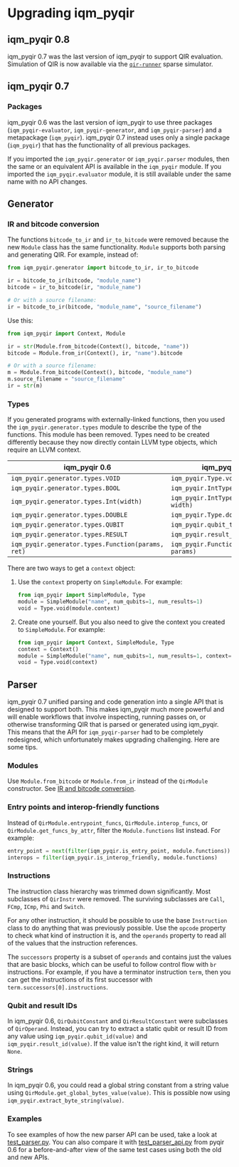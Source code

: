 # Upgrading iqm_pyqir

## iqm_pyqir 0.8

iqm_pyqir 0.7 was the last version of iqm_pyqir to support QIR evaluation. Simulation of QIR is now available via the [`qir-runner`](https://github.com/qir-alliance/qir-runner) sparse simulator.

## iqm_pyqir 0.7

### Packages

iqm_pyqir 0.6 was the last version of iqm_pyqir to use three packages (`iqm_pyqir-evaluator`, `iqm_pyqir-generator`, and `iqm_pyqir-parser`) and a metapackage (`iqm_pyqir`).
iqm_pyqir 0.7 instead uses only a single package (`iqm_pyqir`) that has the functionality of all previous packages.

If you imported the `iqm_pyqir.generator` or `iqm_pyqir.parser` modules, then the same or an equivalent API is available in the `iqm_pyqir` module.
If you imported the `iqm_pyqir.evaluator` module, it is still available under the same name with no API changes.

## Generator

### IR and bitcode conversion

The functions `bitcode_to_ir` and `ir_to_bitcode` were removed because the new `Module` class has the same functionality.
`Module` supports both parsing and generating QIR.
For example, instead of:

```python
from iqm_pyqir.generator import bitcode_to_ir, ir_to_bitcode

ir = bitcode_to_ir(bitcode, "module_name")
bitcode = ir_to_bitcode(ir, "module_name")

# Or with a source filename:
ir = bitcode_to_ir(bitcode, "module_name", "source_filename")
```

Use this:

```python
from iqm_pyqir import Context, Module

ir = str(Module.from_bitcode(Context(), bitcode, "name"))
bitcode = Module.from_ir(Context(), ir, "name").bitcode

# Or with a source filename:
m = Module.from_bitcode(Context(), bitcode, "module_name")
m.source_filename = "source_filename"
ir = str(m)
```

### Types

If you generated programs with externally-linked functions, then you used the `iqm_pyqir.generator.types` module to describe the type of the functions.
This module has been removed.
Types need to be created differently because they now directly contain LLVM type objects, which require an LLVM context.

| iqm_pyqir 0.6                                     | iqm_pyqir 0.7                         |
| --------------------------------------------- | --------------------------------- |
| `iqm_pyqir.generator.types.VOID`                  | `iqm_pyqir.Type.void(context)`        |
| `iqm_pyqir.generator.types.BOOL`                  | `iqm_pyqir.IntType(context, 1)`       |
| `iqm_pyqir.generator.types.Int(width)`            | `iqm_pyqir.IntType(context, width)`   |
| `iqm_pyqir.generator.types.DOUBLE`                | `iqm_pyqir.Type.double(context)`      |
| `iqm_pyqir.generator.types.QUBIT`                 | `iqm_pyqir.qubit_type(context)`       |
| `iqm_pyqir.generator.types.RESULT`                | `iqm_pyqir.result_type(context)`      |
| `iqm_pyqir.generator.types.Function(params, ret)` | `iqm_pyqir.FunctionType(ret, params)` |

There are two ways to get a `context` object:

1. Use the `context` property on `SimpleModule`.
   For example:

   ```python
   from iqm_pyqir import SimpleModule, Type
   module = SimpleModule("name", num_qubits=1, num_results=1)
   void = Type.void(module.context)
   ```

2. Create one yourself.
   But you also need to give the context you created to `SimpleModule`.
   For example:

   ```python
   from iqm_pyqir import Context, SimpleModule, Type
   context = Context()
   module = SimpleModule("name", num_qubits=1, num_results=1, context=context)
   void = Type.void(context)
   ```

## Parser

iqm_pyqir 0.7 unified parsing and code generation into a single API that is designed to support both.
This makes iqm_pyqir much more powerful and will enable workflows that involve inspecting, running passes on, or otherwise transforming QIR that is parsed or generated using iqm_pyqir.
This means that the API for `iqm_pyqir-parser` had to be completely redesigned, which unfortunately makes upgrading challenging.
Here are some tips.

### Modules

Use `Module.from_bitcode` or `Module.from_ir` instead of the `QirModule` constructor.
See [IR and bitcode conversion](#ir-and-bitcode-conversion).

### Entry points and interop-friendly functions

Instead of `QirModule.entrypoint_funcs`, `QirModule.interop_funcs`, or `QirModule.get_funcs_by_attr`, filter the `Module.functions` list instead.
For example:

```python
entry_point = next(filter(iqm_pyqir.is_entry_point, module.functions))
interops = filter(iqm_pyqir.is_interop_friendly, module.functions)
```

### Instructions

The instruction class hierarchy was trimmed down significantly.
Most subclasses of `QirInstr` were removed.
The surviving subclasses are `Call`, `FCmp`, `ICmp`, `Phi` and `Switch`.

For any other instruction, it should be possible to use the base `Instruction` class to do anything that was previously possible.
Use the `opcode` property to check what kind of instruction it is, and the `operands` property to read all of the values that the instruction references.

The `successors` property is a subset of `operands` and contains just the values that are basic blocks, which can be useful to follow control flow with `br` instructions.
For example, if you have a terminator instruction `term`, then you can get the instructions of its first successor with `term.successors[0].instructions`.

### Qubit and result IDs

In iqm_pyqir 0.6, `QirQubitConstant` and `QirResultConstant` were subclasses of `QirOperand`.
Instead, you can try to extract a static qubit or result ID from any value using `iqm_pyqir.qubit_id(value)` and `iqm_pyqir.result_id(value)`.
If the value isn't the right kind, it will return `None`.

### Strings

In iqm_pyqir 0.6, you could read a global string constant from a string value using `QirModule.get_global_bytes_value(value)`.
This is possible now using `iqm_pyqir.extract_byte_string(value)`.

### Examples

To see examples of how the new parser API can be used, take a look at [test_parser.py](https://github.com/qir-alliance/pyqir/blob/53e4aebfdb456e9603fae28543a8391075021a9f/pyqir/tests/test_parser.py).
You can also compare it with [test_parser_api.py](https://github.com/qir-alliance/pyqir/blob/v0.6.2/pyqir-parser/tests/test_parser_api.py) from pyqir 0.6 for a before-and-after view of the same test cases using both the old and new APIs.
